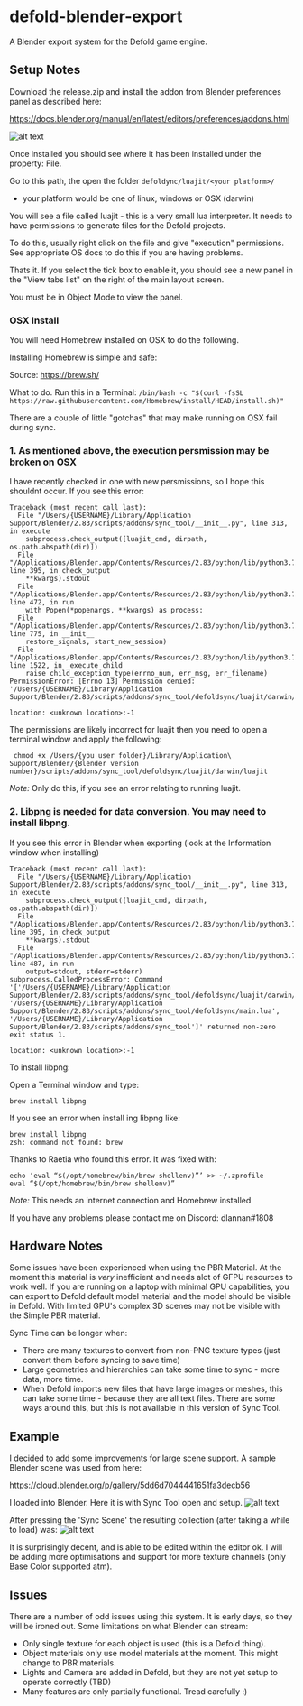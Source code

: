 # defold-blender-export
A Blender export system for the Defold game engine.

## Setup Notes
Download the release.zip and install the addon from Blender preferences panel as described here:

https://docs.blender.org/manual/en/latest/editors/preferences/addons.html

![alt text](https://raw.githubusercontent.com/dlannan/defold-blender-export/main/images/sync-tool-2022-02-22_17-54.png)

Once installed you should see where it has been installed under the property: File.

Go to this path, the open the folder ```defoldync/luajit/<your platform>/```
- your platform would be one of linux, windows or OSX (darwin)

You will see a file called luajit - this is a very small lua interpreter. It needs to have permissions to generate files for the Defold projects.

To do this, usually right click on the file and give "execution" permissions. See appropriate OS docs to do this if you are having problems.

Thats it. If you select the tick box to enable it, you should see a new panel in the "View tabs list" on the right of the main layout screen.

You must be in Object Mode to view the panel.   

### OSX Install

You will need Homebrew installed on OSX to do the following. 

Installing Homebrew is simple and safe:

Source: https://brew.sh/

What to do. Run this in a Terminal: 
```/bin/bash -c "$(curl -fsSL https://raw.githubusercontent.com/Homebrew/install/HEAD/install.sh)"```

There are a couple of little "gotchas" that may make running on OSX fail during sync. 
### 1. As mentioned above, the execution persmission may be broken on OSX 

I have recently checked in one with new persmissions, so I hope this shouldnt occur.
If you see this error:
```
Traceback (most recent call last):
  File "/Users/{USERNAME}/Library/Application Support/Blender/2.83/scripts/addons/sync_tool/__init__.py", line 313, in execute
    subprocess.check_output([luajit_cmd, dirpath, os.path.abspath(dir)])
  File "/Applications/Blender.app/Contents/Resources/2.83/python/lib/python3.7/subprocess.py", line 395, in check_output
    **kwargs).stdout
  File "/Applications/Blender.app/Contents/Resources/2.83/python/lib/python3.7/subprocess.py", line 472, in run
    with Popen(*popenargs, **kwargs) as process:
  File "/Applications/Blender.app/Contents/Resources/2.83/python/lib/python3.7/subprocess.py", line 775, in __init__
    restore_signals, start_new_session)
  File "/Applications/Blender.app/Contents/Resources/2.83/python/lib/python3.7/subprocess.py", line 1522, in _execute_child
    raise child_exception_type(errno_num, err_msg, err_filename)
PermissionError: [Errno 13] Permission denied: '/Users/{USERNAME}/Library/Application Support/Blender/2.83/scripts/addons/sync_tool/defoldsync/luajit/darwin/luajit'

location: <unknown location>:-1
```

The permissions are likely incorrect for luajit then you need to open a terminal window and apply the following:

``` chmod +x /Users/{you user folder}/Library/Application\ Support/Blender/{Blender version number}/scripts/addons/sync_tool/defoldsync/luajit/darwin/luajit```

*Note:* Only do this, if you see an error relating to running luajit.

### 2. Libpng is needed for data conversion. You may need to install libpng. 

If you see this error in Blender when exporting (look at the Information window when installing)
```
Traceback (most recent call last):
  File "/Users/{USERNAME}/Library/Application Support/Blender/2.83/scripts/addons/sync_tool/__init__.py", line 313, in execute
    subprocess.check_output([luajit_cmd, dirpath, os.path.abspath(dir)])
  File "/Applications/Blender.app/Contents/Resources/2.83/python/lib/python3.7/subprocess.py", line 395, in check_output
    **kwargs).stdout
  File "/Applications/Blender.app/Contents/Resources/2.83/python/lib/python3.7/subprocess.py", line 487, in run
    output=stdout, stderr=stderr)
subprocess.CalledProcessError: Command '['/Users/{USERNAME}/Library/Application Support/Blender/2.83/scripts/addons/sync_tool/defoldsync/luajit/darwin/luajit', '/Users/{USERNAME}/Library/Application Support/Blender/2.83/scripts/addons/sync_tool/defoldsync/main.lua', '/Users/{USERNAME}/Library/Application Support/Blender/2.83/scripts/addons/sync_tool']' returned non-zero exit status 1.

location: <unknown location>:-1
```

To install libpng:

Open a Terminal window and type:

```brew install libpng```

If you see an error when install ing libpng like:
```
brew install libpng
zsh: command not found: brew
```

Thanks to Raetia who found this error. It was fixed with:
```
echo ‘eval “$(/opt/homebrew/bin/brew shellenv)”’ >> ~/.zprofile
eval “$(/opt/homebrew/bin/brew shellenv)”
```

*Note:* This needs an internet connection and Homebrew installed

If you have any problems please contact me on Discord: dlannan#1808

## Hardware Notes
Some issues have been experienced when using the PBR Material. At the moment this material is _very_ inefficient and needs alot of GFPU resources to work well. If you are running on a laptop with minimal GPU capabilities, you can export to Defold default model material and the model should be visible in Defold. With limited GPU's complex 3D scenes may not be visible with the Simple PBR material.

Sync Time can be longer when:
- There are many textures to convert from non-PNG texture types (just convert them before syncing to save time)
- Large geometries and hierarchies can take some time to sync - more data, more time.
- When Defold imports new files that have large images or meshes, this can take some time - because they are all text files. There are some ways around this, but this is not available in this version of Sync Tool. 

## Example
I decided to add some improvements for large scene support. A sample Blender scene was used from here:

https://cloud.blender.org/p/gallery/5dd6d7044441651fa3decb56

I loaded into Blender. Here it is with Sync Tool open and setup. 
![alt text](https://raw.githubusercontent.com/dlannan/defold-blender-export/main/images/sync-tool-2021-12-30_22-19.png)

After pressing the 'Sync Scene' the resulting collection (after taking a while to load) was:
![alt text](https://raw.githubusercontent.com/dlannan/defold-blender-export/main/images/sync-tool-2021-12-30_22-20.png)

It is surprisingly decent, and is able to be edited within the editor ok. 
I will be adding more optimisations and support for more texture channels (only Base Color supported atm).

## Issues
There are a number of odd issues using this system. It is early days, so they will be ironed out. 
Some limitations on what Blender can stream:
- Only single texture for each object is used (this is a Defold thing).
- Object materials only use model materials at the moment. This might change to PBR materials.
- Lights and Camera are added in Defold, but they are not yet setup to operate correctly (TBD)
- Many features are only partially functional. Tread carefully :)

